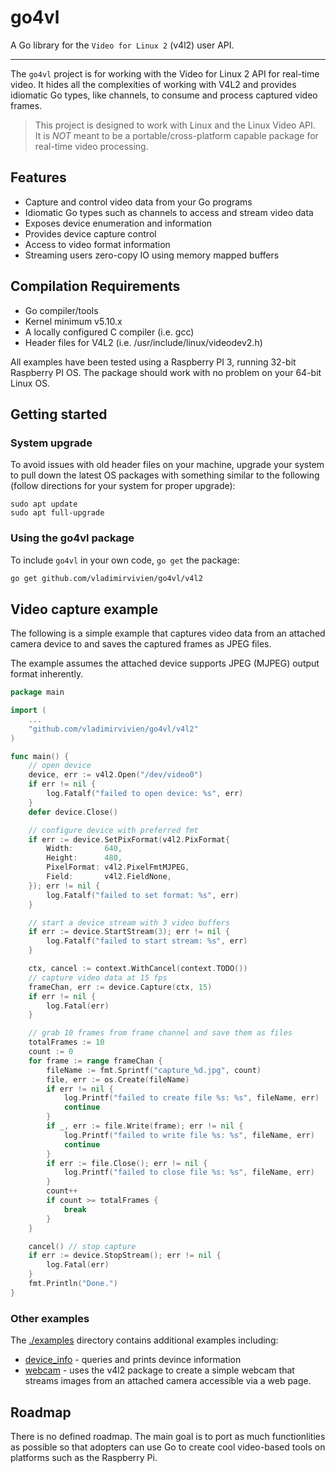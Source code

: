 # go4vl
A Go library for the `Video for Linux 2`  (v4l2) user API.

----

The `go4vl` project is for working with the Video for Linux 2 API for real-time video. 
It hides all the complexities of working with V4L2 and provides idiomatic Go types, like channels, to consume and process captured video frames.

> This project is designed to work with Linux and the Linux Video API.  
> It is *NOT* meant to be a portable/cross-platform capable package for real-time video processing.

## Features
* Capture and control video data from your Go programs
* Idiomatic Go types such as channels to access and stream video data
* Exposes device enumeration and information
* Provides device capture control
* Access to video format information
* Streaming users zero-copy IO using memory mapped buffers

## Compilation Requirements
* Go compiler/tools
* Kernel minimum v5.10.x
* A locally configured C compiler (i.e. gcc)
* Header files for V4L2 (i.e. /usr/include/linux/videodev2.h)

All examples have been tested using a Raspberry PI 3, running 32-bit Raspberry PI OS.
The package should work with no problem on your 64-bit Linux OS.

## Getting started

### System upgrade

To avoid issues with old header files on your machine, upgrade your system to pull down the latest OS packages
with something similar to the following (follow directions for your system for proper upgrade):

```shell
sudo apt update
sudo apt full-upgrade
```

### Using the go4vl package

To include `go4vl` in your own code, `go get` the package:

```bash
go get github.com/vladimirvivien/go4vl/v4l2
```

## Video capture example

The following is a simple example that captures video data from an attached camera device to
and saves the captured frames as JPEG files. 

The example assumes the attached device supports JPEG (MJPEG) output format inherently.

```go
package main

import (
    ...
    "github.com/vladimirvivien/go4vl/v4l2"
)

func main() {
	// open device
	device, err := v4l2.Open("/dev/video0")
	if err != nil {
		log.Fatalf("failed to open device: %s", err)
	}
	defer device.Close()

	// configure device with preferred fmt
	if err := device.SetPixFormat(v4l2.PixFormat{
		Width:       640,
		Height:      480,
		PixelFormat: v4l2.PixelFmtMJPEG,
		Field:       v4l2.FieldNone,
	}); err != nil {
		log.Fatalf("failed to set format: %s", err)
	}

	// start a device stream with 3 video buffers
	if err := device.StartStream(3); err != nil {
		log.Fatalf("failed to start stream: %s", err)
	}

	ctx, cancel := context.WithCancel(context.TODO())
	// capture video data at 15 fps
	frameChan, err := device.Capture(ctx, 15)
	if err != nil {
		log.Fatal(err)
	}

	// grab 10 frames from frame channel and save them as files
	totalFrames := 10
	count := 0
	for frame := range frameChan {
		fileName := fmt.Sprintf("capture_%d.jpg", count)
		file, err := os.Create(fileName)
		if err != nil {
			log.Printf("failed to create file %s: %s", fileName, err)
			continue
		}
		if _, err := file.Write(frame); err != nil {
			log.Printf("failed to write file %s: %s", fileName, err)
			continue
		}
		if err := file.Close(); err != nil {
			log.Printf("failed to close file %s: %s", fileName, err)
		}
		count++
		if count >= totalFrames {
			break
		}
	}

	cancel() // stop capture
	if err := device.StopStream(); err != nil {
		log.Fatal(err)
	}
	fmt.Println("Done.")
}
```

### Other examples
The [./examples](./examples) directory contains additional examples including:

* [device_info](./examples/device_info) - queries and prints devince information
* [webcam](./examples/webcam) - uses the v4l2 package to create a simple webcam that streams images from an attached camera accessible via a web page.

## Roadmap
There is no defined roadmap. The main goal is to port as much functionlities as possible so that 
adopters can use Go to create cool video-based tools on platforms such as the Raspberry Pi.